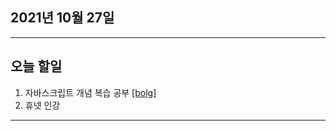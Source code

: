 
2021년 10월 27일
---

---

오늘 할일
----

1. 자바스크립트 개념 복습 공부 [[bolg]](https://blog.naver.com/gggyn12/222539202439)
2. 휴넷 인강

---